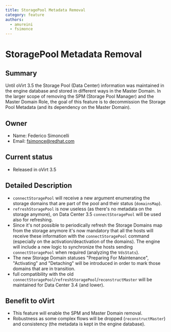```yaml
---
title: StoragePool Metadata Removal
category: feature
authors:
  - amureini
  - fsimonce
---
```


# StoragePool Metadata Removal

## Summary

Until oVirt 3.5 the Storage Pool (Data Center) information was maintained in the engine database and stored in different ways in the Master Domain. In the larger scope of removing the SPM (Storage Pool Manager) and the Master Domain Role, the goal of this feature is to decommission the Storage Pool Metadata (and its dependency on the Master Domain).

## Owner

* Name: Federico Simoncelli
* Email: fsimonce@redhat.com

## Current status

* Released in oVirt 3.5

## Detailed Description

* `connectStoragePool` will receive a new argument enumerating the storage domains that are part of the pool and their status (`domainsMap`).
* `refreshStoragePool` is now useless (as there's no metadata on the storage anymore), on Data Center 3.5 `connectStoragePool` will be used also for refreshing.
* Since it's not possible to periodically refresh the Storage Domains map from the storage anymore it's now mandatory that all the hosts will receive these information with the `connectStoragePool` command (especially on the activation/deactivation of the domains). The engine will include a new logic to synchronize the hosts sending `connectStoragePool` when required (analyzing the `VdsStats`).
* The new Storage Domain statuses "Preparing For Maintenance", "Activating" and "Detaching" will be introduced in order to mark those domains that are in transition.
* full compatibility with the old `connectStoragePool`/`refreshStoragePool`/`reconstructMaster` will be maintained for Data Center 3.4 (and lower).

## Benefit to oVirt

* This feature will enable the SPM and Master Domain removal.
* Robustness as some complex flows will be dropped (`reconstructMaster`) and consistency (the metadata is kept in the engine database).
